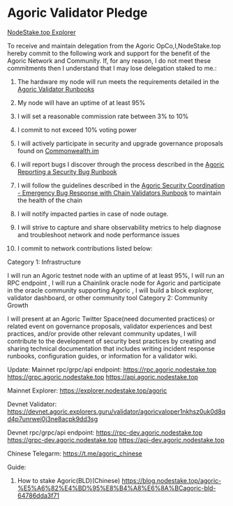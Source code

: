 # Agoric Validator Pledge

[NodeStake.top Explorer](https://main.explorer.agoric.net/validator/agoricvaloper1nkhsz0uk0d8qd4p7unrwej0j3ne8acpk9dd3sg)

To receive and maintain delegation from the Agoric OpCo,I,NodeStake.top hereby commit to the following work and support for the benefit of the Agoric Network and Community. If, for any reason, I do not meet these commitments then I understand that I may lose delegation staked to me.:

1. The hardware my node will run meets the requirements detailed in the [Agoric Validator Runbooks](https://github.com/Agoric/agoric-sdk/wiki/Runbook%...)

2. My node will have an uptime of at least 95%

3. I will set a reasonable commission rate between 3% to 10%

4. I commit to not exceed 10% voting power

5. I will actively participate in security and upgrade governance proposals found on [Commonwealth.im](https://commonwealth.im/agoric)

6. I will report bugs I discover through the process described in the [Agoric Reporting a Security Bug Runbook](https://github.com/Agoric/agoric-sdk/wiki/Runbook%...)

7. I will follow the guidelines described in the [Agoric Security Coordination - Emergency Bug Response with Chain Validators Runbook](https://github.com/Agoric/agoric-sdk/wiki/Runbook%...) to maintain the health of the chain

8. I will notify impacted parties in case of node outage.

9. I will strive to capture and share observability metrics to help diagnose and troubleshoot network and node performance issues

10. I commit to network contributions listed below:

Category 1: Infrastructure

I will run an Agoric testnet node with an uptime of at least 95%, I will run an RPC endpoint , I will run a Chainlink oracle node for Agoric and participate in the oracle community supporting Agoric , I will build a block explorer, validator dashboard, or other community tool
Category 2: Community Growth

I will present at an Agoric Twitter Space(need documented practices) or related event on governance proposals, validator experiences and best practices, and/or provide other relevant community updates, I will contribute to the development of security best practices by creating and sharing technical documentation that includes writing incident response runbooks, configuration guides, or information for a validator wiki. ‌

Update:
Mainnet rpc/grpc/api endpoint:
https://rpc.agoric.nodestake.top
https://grpc.agoric.nodestake.top
https://api.agoric.nodestake.top

Mainnet Explorer:
https://explorer.nodestake.top/agoric

Devnet Validator:
https://devnet.agoric.explorers.guru/validator/agoricvaloper1nkhsz0uk0d8qd4p7unrwej0j3ne8acpk9dd3sg

Devnet rpc/grpc/api endpoint:
https://rpc-dev.agoric.nodestake.top
https://grpc-dev.agoric.nodestake.top
https://api-dev.agoric.nodestake.top

Chinese Telegarm:
https://t.me/agoric_chinese

Guide:
1. How to stake Agoric(BLD)(Chinese)
https://blog.nodestake.top/agoric-%E5%A6%82%E4%BD%95%E8%B4%A8%E6%8A%BCagoric-bld-64786dda3f71
